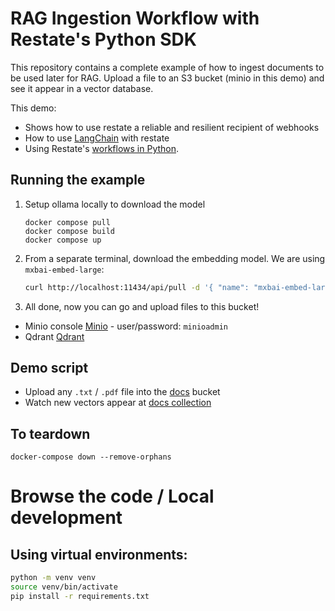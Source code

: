 # RAG Ingestion Workflow with Restate's Python SDK 

This repository contains a complete example of how to ingest documents to be used later for RAG.
Upload a file to an S3 bucket (minio in this demo) and see it appear in a vector database.

This demo:
* Shows how to use restate a reliable and resilient recipient of webhooks 
* How to use [LangChain](https://www.langchain.com/) with restate
* Using Restate's [workflows in Python](https://docs.restate.dev/develop/python/workflows).

## Running the example

1. Setup ollama locally to download the model
    
    ```
    docker compose pull
    docker compose build
    docker compose up
    ```

2. From a separate terminal, download the embedding model.
We are using `mxbai-embed-large`:

    ```bash
    curl http://localhost:11434/api/pull -d '{ "name": "mxbai-embed-large" }'
    ```

3. All done, now you can go and upload files to this bucket!

* Minio console [Minio](http://localhost:9001/browser/docs) - user/password: `minioadmin` 
* Qdrant [Qdrant](http://localhost:6333/dashboard#/collections)


## Demo script

* Upload any `.txt` / `.pdf` file into the [docs](http://localhost:9001/browser/docs) bucket
* Watch new vectors appear at [docs collection](http://localhost:6333/dashboard#/collections/docs)

## To teardown

```
docker-compose down --remove-orphans
```

# Browse the code / Local development

## Using virtual environments:

```bash
python -m venv venv
source venv/bin/activate
pip install -r requirements.txt
```
